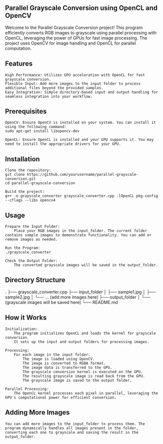 ## Parallel Grayscale Conversion using OpenCL and OpenCV

Welcome to the Parallel Grayscale Conversion project! This program efficiently converts RGB images to grayscale using parallel processing with OpenCL, leveraging the power of GPUs for fast image processing. The project uses OpenCV for image handling and OpenCL for parallel computation.

## Features

    High Performance: Utilizes GPU acceleration with OpenCL for fast grayscale conversion.
    Flexible Input: Add more images to the input folder to process additional files beyond the provided samples.
    Easy Integration: Simple directory-based input and output handling for seamless integration into your workflow.

## Prerequisites

    OpenCV: Ensure OpenCV is installed on your system. You can install it using the following command:
    sudo apt-get install libopencv-dev

    OpenCL: Ensure OpenCL is installed and your GPU supports it. You may need to install the appropriate drivers for your GPU.


## Installation

    Clone the repository:
    git clone https://github.com/yourusername/parallel-grayscale-conversion.git
    cd parallel-grayscale-conversion

    Build the project:
    g++ -o grayscale_converter grayscale_converter.cpp -lOpenCL pkg-config --cflags --libs opencv4


## Usage

    Prepare the Input Folder:
        Place your RGB images in the input_folder. The current folder contains sample images to demonstrate functionality. You can add or remove images as needed.

    Run the Program:
    ./grayscale_converter

    Check the Output Folder:
        The converted grayscale images will be saved in the output_folder.


## Directory Structure

.
├── grayscale_converter.cpp
├── input_folder
│ ├── sample1.jpg
│ ├── sample2.jpg
│ └── ... (add more images here)
├── output_folder
│ └── (grayscale images will be saved here)
└── README.md


## How it Works

    Initialization:
        The program initializes OpenCL and loads the kernel for grayscale conversion.
        It sets up the input and output folders for processing images.

    Processing:
        For each image in the input folder:
            The image is loaded using OpenCV.
            The image is converted to RGBA format.
            The image data is transferred to the GPU.
            The grayscale conversion kernel is executed on the GPU.
            The resulting grayscale image is read back from the GPU.
            The grayscale image is saved to the output folder.

    Parallel Processing:
        The OpenCL kernel processes each pixel in parallel, leveraging the GPU's computational power for efficient conversion.


## Adding More Images

    You can add more images to the input_folder to process them. The program dynamically handles all images present in the folder, converting each one to grayscale and saving the result in the output_folder.
